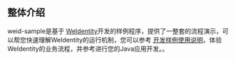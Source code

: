 ## 整体介绍

weid-sample是基于 [WeIdentity](https://weidentity.readthedocs.io/zh_CN/latest/README.html)开发的样例程序，提供了一整套的流程演示，可以帮您快速理解WeIdentity的运行机制，您可以参考  [开发样例使用说明](   https://weidentity.readthedocs.io/zh_CN/latest/docs/weidentity-sample.html)，体验WeIdentity的业务流程，并参考进行您的Java应用开发。。


